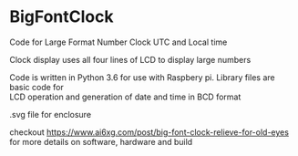 # BigFontClock
Code for Large Format Number Clock UTC and Local time

Clock display uses all four lines of LCD to display large numbers

Code is written in Python 3.6 for use with Raspbery pi.  Library files are basic code for  
LCD operation and generation of date and time in BCD format

.svg file for enclosure 

checkout https://www.ai6xg.com/post/big-font-clock-relieve-for-old-eyes for more details on software, hardware and build
